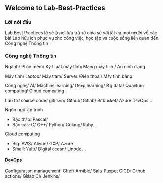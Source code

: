 ## Welcome to Lab-Best-Practices 

<!--

**Here are some ideas to get you started:**

🙋‍♀️ A short introduction - what is your organization all about?
🌈 Contribution guidelines - how can the community get involved?
👩‍💻 Useful resources - where can the community find your docs? Is there anything else the community should know?
🍿 Fun facts - what does your team eat for breakfast?
🧙 Remember, you can do mighty things with the power of [Markdown](https://docs.github.com/github/writing-on-github/getting-started-with-writing-and-formatting-on-github/basic-writing-and-formatting-syntax)
-->

### Lời nói đầu

Lab Best Practices là sẽ là nơi lưu trữ và chia sẻ với tất cả mọi người về các bài Lab hữu ích phục vụ cho công việc, học tập và cuộc sống liên quan đến Công nghệ Thông tin

### Công nghệ Thông tin

Ngành/ Phần mềm/ Kỹ thuật máy tính/ Mạng máy tính / An ninh mạng

Máy tính/ Laptop/ Máy trạm/ Server /Điện thoại/ Máy tính bảng

Công nghệ/ AI/ Machine learning/ Deep learning/ Big data/ Quantum computing/ Cloud computing

Lưu trữ source code/ git/ svn/ Github/ Gitlab/ Bitbucket/ Azure DevOps...

Ngôn ngữ lập trình
- Bậc thấp: Pascal/ 
- Bậc cao: C/ C++/ Python/ Golang/ Ruby...

Cloud computing
- Big: AWS/ Aliyun/ GCP/ Azure
- Small: Vultr/ Digital ocean/ Linode....

#### DevOps

Configuration management: Chef/ Ansible/ Salt/ Puppet
CICD: Github actions/ Gitlab CI/ Jenkins/